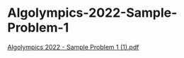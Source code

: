 # Algolympics-2022-Sample-Problem-1
[Algolympics 2022 - Sample Problem 1 (1).pdf](https://github.com/mgalang229/Algolympics-2022-Sample-Problem-1/files/7869399/Algolympics.2022.-.Sample.Problem.1.1.pdf)

